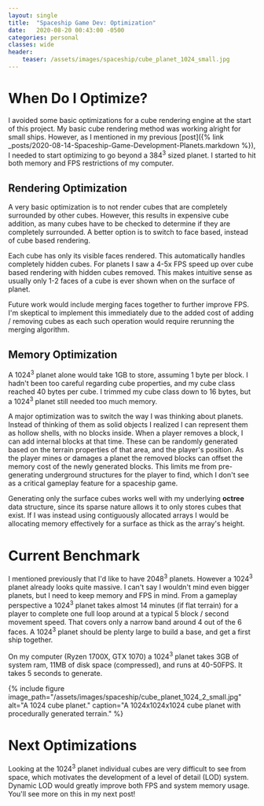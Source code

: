 ```yaml
---
layout: single
title:  "Spaceship Game Dev: Optimization"
date:   2020-08-20 00:43:00 -0500
categories: personal
classes: wide
header:
    teaser: /assets/images/spaceship/cube_planet_1024_small.jpg
---
```


# When Do I Optimize?
I avoided some basic optimizations for a cube rendering engine at the start of this project. My basic cube rendering method was working alright for small ships. However, as I mentioned in my previous [post]({% link _posts/2020-08-14-Spaceship-Game-Development-Planets.markdown %}), I needed to start optimizing to go beyond a 384<sup>3</sup> sized planet. I started to hit both memory and FPS restrictions of my computer.

## Rendering Optimization
A very basic optimization is to not render cubes that are completely surrounded by other cubes. However, this results in expensive cube addition, as many cubes have to be checked to determine if they are completely surrounded. A better option is to switch to face based, instead of cube based rendering.

Each cube has only its visible faces rendered. This automatically handles completely hidden cubes. For planets I saw a 4-5x FPS speed up over cube based rendering with hidden cubes removed. This makes intuitive sense as usually only 1-2 faces of a cube is ever shown when on the surface of planet.

Future work would include merging faces together to further improve FPS. I'm skeptical to implement this immediately due to the added cost of adding / removing cubes as each such operation would require rerunning the merging algorithm.

## Memory Optimization
A 1024<sup>3</sup> planet alone would take 1GB to store, assuming 1 byte per block. I hadn't been too careful regarding cube properties, and my cube class reached 40 bytes per cube. I trimmed my cube class down to 16 bytes, but a 1024<sup>3</sup> planet still needed too much memory.

A major optimization was to switch the way I was thinking about planets. Instead of thinking of them as solid objects I realized I can represent them as hollow shells, with no blocks inside. When a player removes a block, I can add internal blocks at that time. These can be randomly generated based on the terrain properties of that area, and the player's position. As the player mines or damages a planet the removed blocks can offset the memory cost of the newly generated blocks. This limits me from pre-generating underground structures for the player to find, which I don't see as a critical gameplay feature for a spaceship game.

Generating only the surface cubes works well with my underlying **octree** data structure, since its sparse nature allows it to only stores cubes that exist. If I was instead using contiguously allocated arrays I would be allocating memory effectively for a surface as thick as the array's height.

# Current Benchmark
I mentioned previously that I'd like to have 2048<sup>3</sup> planets. However a 1024<sup>3</sup> planet already looks quite massive. I can't say I wouldn't mind even bigger planets, but I need to keep memory and FPS in mind. From a gameplay perspective a 1024<sup>3</sup> planet takes almost 14 minutes (if flat terrain) for a player to complete one full loop around at a typical 5 block / second movement speed. That covers only a narrow band around 4 out of the 6 faces. A 1024<sup>3</sup> planet should be plenty large to build a base, and get a first ship together.

On my computer (Ryzen 1700X, GTX 1070) a 1024<sup>3</sup> planet takes 3GB of system ram, 11MB of disk space (compressed), and runs at 40-50FPS. It takes 5 seconds to generate. 

{% include figure image_path="/assets/images/spaceship/cube_planet_1024_2_small.jpg" alt="A 1024 cube planet." caption="A 1024x1024x1024 cube planet with procedurally generated terrain." %}

# Next Optimizations
Looking at the 1024<sup>3</sup> planet individual cubes are very difficult to see from space, which motivates the development of a level of detail (LOD) system. Dynamic LOD would greatly improve both FPS and system memory usage. You'll see more on this in my next post!
